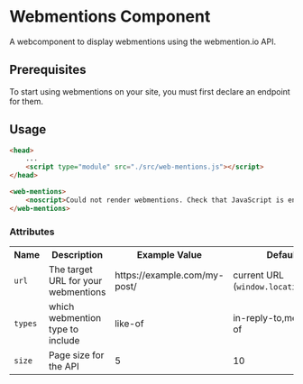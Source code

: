 # Webmentions Component

A webcomponent to display webmentions using the webmention.io API.

## Prerequisites

To start using webmentions on your site, you must first declare an endpoint for them.

## Usage

```html
<head>
    ...
    <script type="module" src="./src/web-mentions.js"></script>
</head>
```

```html
<web-mentions>
    <noscript>Could not render webmentions. Check that JavaScript is enabled.</noscript>
</web-mentions>
```

### Attributes

<table>
    <tr>
        <th>Name</th>
        <th>Description</th>
        <th>Example Value</th>
        <th>Default</th>
    </tr>
    <tr>
        <td><code>url</code></td>
        <td>The target URL for your webmentions</td>
        <td>https://example.com/my-post/</td>
        <td>current URL (<code>window.location.href</code>)</td>
    </tr>
    <tr>
        <td><code>types</code></td>
        <td>which webmention type to include</td>
        <td>like-of</td>
        <td>in-reply-to,mention-of</td>
    </tr>
    <tr>
        <td><code>size</code></td>
        <td>Page size for the API</td>
        <td>5</td>
        <td>10</td>
    </tr>
</table>